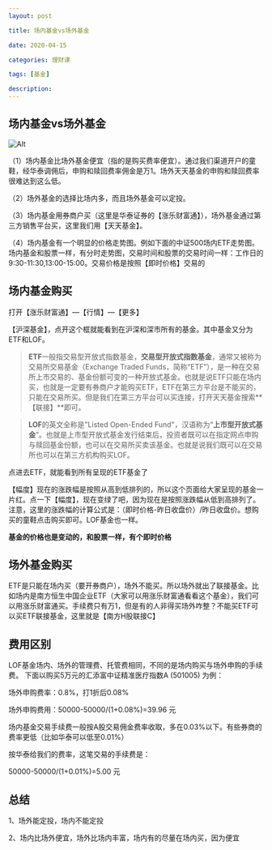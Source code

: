 ```yaml
---
layout: post

title: 场内基金vs场外基金

date: 2020-04-15

categories: 理财课

tags: [基金]

description:   
---
```




## 场内基金vs场外基金

![Alt](https://user-images.githubusercontent.com/35519242/79348200-45585f80-7f67-11ea-97da-66caa5d74f91.png)

（1）场内基金比场外基金便宜（指的是购买费率便宜）。通过我们渠道开户的童鞋，经华泰调佣后，申购和赎回费率佣金是万1。场外天天基金的申购和赎回费率很难达到这么低。

（2）场外基金的选择比场内多，而且场外基金可以定投。

（3）场内基金用券商户买（这里是华泰证券的【涨乐财富通】），场外基金通过第三方销售平台买，这里我们用【天天基金】。

（4）场内基金有一个明显的价格走势图。例如下面的中证500场内ETF走势图。场内基金和股票一样，有分时走势图，交易时间和股票的交易时间一样：工作日的9:30-11:30,13:00-15:00。交易价格是按照【即时价格】交易的



## 场内基金购买

打开【涨乐财富通】—【行情】—【更多】

【沪深基金】，点开这个框就能看到在沪深和深市所有的基金。其中基金又分为ETF和LOF。

> **ETF**一般指交易型开放式指数基金，**交易型开放式指数基金**，通常又被称为交易所交易基金（Exchange Traded Funds，简称“ETF”），是一种在交易所上市交易的、基金份额可变的一种开放式基金。也就是说ETF只能在场内买，也就是一定要有券商户才能购买ETF，ETF在第三方平台是不能买的，只能在交易所买。但是我们在第三方平台可以买连接，打开天天基金搜索**【联接】**即可。

> **LOF**的英文全称是"Listed Open-Ended Fund"，汉语称为“**上市型开放式基金**”。也就是上市型开放式基金发行结束后，投资者既可以在指定网点申购与赎回基金份额，也可以在交易所买卖该基金。也就是说我们既可以在交易所也可以在第三方机构购买LOF。

点进去ETF，就能看到所有呈现的ETF基金了

【幅度】现在的涨跌幅是按照从高到低排列的，所以这个页面给大家呈现的基金一片红。点一下【幅度】，现在变绿了吧，因为现在是按照涨跌幅从低到高排列了。注意，这里的涨跌幅的计算公式是：（即时价格-昨日收盘价）/昨日收盘价。想购买的童鞋点击购买即可。LOF基金也一样。

**基金的价格也是变动的，和股票一样，有个即时价格**

## 场外基金购买

ETF是只能在场内买（要开券商户），场外不能买。所以场外就出了联接基金。比如场内是南方恒生中国企业ETF（大家可以用涨乐财富通看看这个基金），我们可以用涨乐财富通买。手续费只有万1，但是有的人非得买场外咋整？不能买ETF可以买ETF联接基金，这里就是【南方H股联接C】

## 费用区别

LOF基金场内、场外的管理费、托管费相同，不同的是场内购买与场外申购的手续费。
下面以购买5万元的汇添富中证精准医疗指数A (501005) 为例：

场外申购费率：0.8%，打1折后0.08%

场外申购费用：50000-50000/(1+0.08%)=39.96 元

场内基金交易手续费一般按A股交易佣金费率收取，多在0.03%以下。有些券商的费率更低（比如华泰可以低至0.01%）

按华泰给我们的费率，这笔交易的手续费是：

50000-50000/(1+0.01%)=5.00 元

## 总结

1、场外能定投，场内不能定投

2、场内比场外便宜，场外比场内丰富，场内有的尽量在场内买，因为便宜